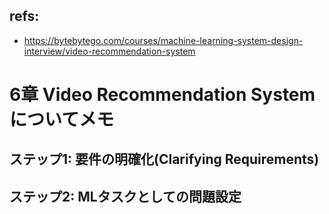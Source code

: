 ## refs:

- https://bytebytego.com/courses/machine-learning-system-design-interview/video-recommendation-system

# 6章 Video Recommendation Systemについてメモ

## ステップ1: 要件の明確化(Clarifying Requirements)

## ステップ2: MLタスクとしての問題設定
